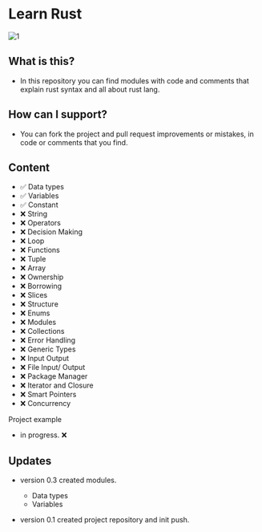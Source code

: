 # Learn Rust

![1](https://user-images.githubusercontent.com/62218857/178111346-c40b4b23-3c83-4c9c-b3ca-af29797da117.jpg)


## What is this?
* In this repository you can find modules with code and comments that explain rust syntax and all about rust lang.

## How can I support?
* You can fork the project and pull request improvements or mistakes, in code or comments that you find.

## Content
- ✅ Data types 
- ✅ Variables 
- ✅ Constant 
- ❌ String 
- ❌ Operators 
- ❌ Decision Making 
- ❌ Loop 
- ❌ Functions 
- ❌ Tuple 
- ❌ Array 
- ❌ Ownership 
- ❌ Borrowing 
- ❌ Slices 
- ❌ Structure 
- ❌ Enums 
- ❌ Modules 
- ❌ Collections 
- ❌ Error Handling 
- ❌ Generic Types 
- ❌ Input Output 
- ❌ File Input/ Output 
- ❌ Package Manager 
- ❌ Iterator and Closure 
- ❌ Smart Pointers 
- ❌ Concurrency 

Project example
- in progress. ❌

## Updates
* version 0.3 created modules.
  - Data types
  - Variables
              
* version 0.1 created project repository and init push. 

